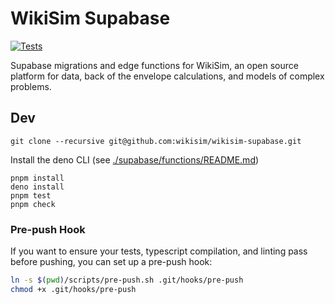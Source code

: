 
# WikiSim Supabase

[![Tests](https://github.com/wikisim/wikisim-supabase/actions/workflows/run_tests.yaml/badge.svg)](https://github.com/wikisim/wikisim-supabase/actions/workflows/run_tests.yaml)


Supabase migrations and edge functions for WikiSim, an open source platform for data, back of the envelope calculations, and models of complex problems.

## Dev

    git clone --recursive git@github.com:wikisim/wikisim-supabase.git

Install the deno CLI (see [./supabase/functions/README.md](./supabase/functions/README.md))

    pnpm install
    deno install
    pnpm test
    pnpm check

### Pre-push Hook

If you want to ensure your tests, typescript compilation, and linting pass before pushing, you can set up a pre-push hook:
```bash
ln -s $(pwd)/scripts/pre-push.sh .git/hooks/pre-push
chmod +x .git/hooks/pre-push
```

